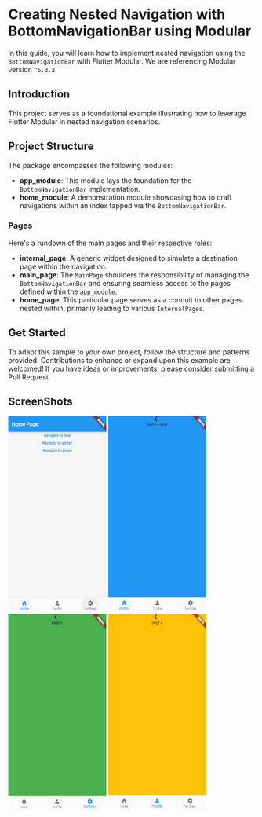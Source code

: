 # Creating Nested Navigation with BottomNavigationBar using Modular

In this guide, you will learn how to implement nested navigation using the `BottomNavigationBar` with Flutter Modular. We are referencing Modular version `^6.3.2`.

## Introduction

This project serves as a foundational example illustrating how to leverage Flutter Modular in nested navigation scenarios.

## Project Structure

The package encompasses the following modules:

- **app_module**: This module lays the foundation for the `BottomNavigationBar` implementation.
- **home_module**: A demonstration module showcasing how to craft navigations within an index tapped via the `BottomNavigationBar`.

### Pages

Here's a rundown of the main pages and their respective roles:

- **internal_page**: A generic widget designed to simulate a destination page within the navigation.
- **main_page**: The `MainPage` shoulders the responsibility of managing the `BottomNavigationBar` and ensuring seamless access to the pages defined within the `app_module`.
- **home_page**: This particular page serves as a conduit to other pages nested within, primarily leading to various `InternalPages`.

## Get Started

To adapt this sample to your own project, follow the structure and patterns provided. Contributions to enhance or expand upon this example are welcomed! If you have ideas or improvements, please consider submitting a Pull Request.

## ScreenShots

<img src="assets/main.png" alt="Home" width="200" height="400">
<img src="assets/blue.png" alt="Insider Page" width="200" height="400">
<img src="assets/settings.png" alt="Insider Page" width="200" height="400">
<img src="assets/profile.png" alt="Insider Page" width="200" height="400">